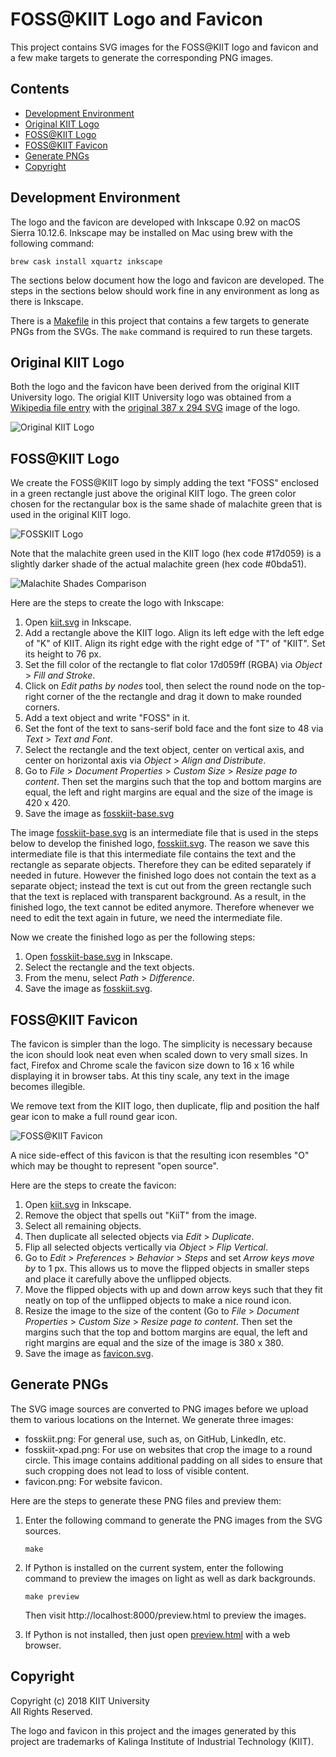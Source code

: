FOSS@KIIT Logo and Favicon
==========================
This project contains SVG images for the FOSS@KIIT logo and favicon and
a few make targets to generate the corresponding PNG images.


Contents
--------
* [Development Environment](#development-environment)
* [Original KIIT Logo](#original-kiit-logo)
* [FOSS@KIIT Logo](#fosskiit-logo)
* [FOSS@KIIT Favicon](#fosskiit-favicon)
* [Generate PNGs](#generate-pngs)
* [Copyright](#copyright)


Development Environment
-----------------------
The logo and the favicon are developed with Inkscape 0.92 on macOS
Sierra 10.12.6. Inkscape may be installed on Mac using brew with the
following command:

    brew cask install xquartz inkscape

The sections below document how the logo and favicon are developed. The
steps in the sections below should work fine in any environment as long
as there is Inkscape.

There is a [Makefile][MAKEFILE] in this project that contains a few
targets to generate PNGs from the SVGs. The `make` command is required
to run these targets.

[MAKEFILE]: Makefile


Original KIIT Logo
------------------
Both the logo and the favicon have been derived from the original KIIT
University logo. The origial KIIT University logo was obtained from
a [Wikipedia file entry][WPFILE] with the
[original 387 x 294 SVG][WPORIG] image of the logo.

![Original KIIT Logo][ORIGLOGO]

[WPFILE]: https://en.wikipedia.org/wiki/File:KIIT_logo.svg
[WPORIG]: https://upload.wikimedia.org/wikipedia/en/e/ef/KIIT_logo.svg
[ORIGLOGO]: kiit.svg


FOSS@KIIT Logo
--------------
We create the FOSS@KIIT logo by simply adding the text "FOSS" enclosed
in a green rectangle just above the original KIIT logo. The green color
chosen for the rectangular box is the same shade of malachite green
that is used in the original KIIT logo.

![FOSSKIIT Logo][FOSSLOGO]

Note that the malachite green used in the KIIT logo (hex code #17d059)
is a slightly darker shade of the actual malachite green (hex code #0bda51).

![Malachite Shades Comparison][MALACHITE]

Here are the steps to create the logo with Inkscape:

 1. Open [kiit.svg][ORIGLOGO] in Inkscape.
 2. Add a rectangle above the KIIT logo. Align its left edge with the
    left edge of "K" of KIIT. Align its right edge with the right edge of
    "T" of "KIIT". Set its height to 76 px.
 3. Set the fill color of the rectangle to flat color 17d059ff (RGBA)
    via *Object* > *Fill and Stroke*.
 4. Click on *Edit paths by nodes* tool, then select the round node on
    the top-right corner of the the rectangle and drag it down to make
    rounded corners.
 3. Add a text object and write "FOSS" in it.
 4. Set the font of the text to sans-serif bold face and the font size
    to 48 via *Text* > *Text and Font*.
 5. Select the rectangle and the text object, center on vertical
    axis, and center on horizontal axis via *Object* > *Align and Distribute*.
 6. Go to *File* > *Document Properties* > *Custom Size* > *Resize page
    to content*. Then set the margins such that the top and bottom
    margins are equal, the left and right margins are equal and the size
    of the image is 420 x 420.
 7. Save the image as [fosskiit-base.svg][BASELOGO]

The image [fosskiit-base.svg][BASELOGO] is an intermediate file that is
used in the steps below to develop the finished logo,
[fosskiit.svg][FOSSLOGO]. The reason we save this intermediate file is
that this intermediate file contains the text and the rectangle as
separate objects. Therefore they can be edited separately if needed in
future. However the finished logo does not contain the text as a
separate object; instead the text is cut out from the green rectangle
such that the text is replaced with transparent background. As a result,
in the finished logo, the text cannot be edited anymore. Therefore
whenever we need to edit the text again in future, we need the
intermediate file.

Now we create the finished logo as per the following steps:

 1. Open [fosskiit-base.svg][BASELOGO] in Inkscape.
 2. Select the rectangle and the text objects.
 3. From the menu, select *Path* > *Difference*.
 4. Save the image as [fosskiit.svg][FOSSLOGO].

[BASELOGO]: fosskiit-base.svg
[FOSSLOGO]: fosskiit.svg
[MALACHITE]: malachite.svg


FOSS@KIIT Favicon
-----------------
The favicon is simpler than the logo. The simplicity is necessary
because the icon should look neat even when scaled down to very small
sizes. In fact, Firefox and Chrome scale the favicon size down to
16 x 16 while displaying it in browser tabs. At this tiny scale, any
text in the image becomes illegible.

We remove text from the KIIT logo, then duplicate, flip and position
the half gear icon to make a full round gear icon.

![FOSS@KIIT Favicon][FAVICON]

[FAVICON]: favicon.svg

A nice side-effect of this favicon is that the resulting icon resembles
"O" which may be thought to represent "open source".

Here are the steps to create the favicon:

 1. Open [kiit.svg][ORIGLOGO] in Inkscape.
 2. Remove the object that spells out "KiiT" from the image.
 3. Select all remaining objects.
 4. Then duplicate all selected objects via *Edit* > *Duplicate*.
 5. Flip all selected objects vertically via *Object* > *Flip Vertical*.
 6. Go to *Edit* > *Preferences* > *Behavior* > *Steps* and set *Arrow
    keys move by* to 1 px. This allows us to move the flipped objects in
    smaller steps and place it carefully above the unflipped objects.
 7. Move the flipped objects with up and down arrow keys such that they
    fit neatly on top of the unflipped objects to make a nice round
    icon.
 6. Resize the image to the size of the content (Go to *File* >
    *Document Properties* > *Custom Size* > *Resize page to content*.
    Then set the margins such that the top and bottom margins are equal,
    the left and right margins are equal and the size of the image is
    380 x 380.
 7. Save the image as [favicon.svg][FAVICON].


Generate PNGs
-------------
The SVG image sources are converted to PNG images before we upload them
to various locations on the Internet. We generate three images:

  - fosskiit.png: For general use, such as, on GitHub, LinkedIn, etc.
  - fosskiit-xpad.png: For use on websites that crop the image to a
    round circle. This image contains additional padding on all sides to
    ensure that such cropping does not lead to loss of visible content.
  - favicon.png: For website favicon.

Here are the steps to generate these PNG files and preview them:

 1. Enter the following command to generate the PNG images from the SVG
    sources.

        make

 2. If Python is installed on the current system, enter the following
    command to preview the images on light as well as dark backgrounds.

        make preview

    Then visit http://localhost:8000/preview.html to preview the images.

 3. If Python is not installed, then just open [preview.html][PREVIEW]
    with a web browser.

[PREVIEW]: preview.html


Copyright
---------
Copyright (c) 2018 KIIT University  
All Rights Reserved.

The logo and favicon in this project and the images generated by this
project are trademarks of Kalinga Institute of Industrial Technology
(KIIT).
